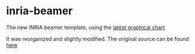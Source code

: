 # inria-beamer
The new INRIA beamer template, using the [latest graphical chart](https://intranet.inria.fr/Actualite/Mise-a-jour-de-la-charte-graphique-Inria-et-nouveaux-modeles)

It was reorganized and slightly modified. The original source can be found [here](https://intranet.inria.fr/Vie-pratique/Informer-Communiquer/Identite-l-essentiel/Gabarits-mis-a-disposition)

